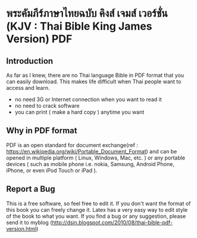 พระคัมภีร์ภาษาไทยฉบับ คิงส์ เจมส์ เวอร์ชั่น (KJV : Thai Bible King James Version) PDF
=============

Introduction
-------
As far as I knew, there are no Thai language Bible in PDF format that you can easily download. This makes life difficult when Thai people want to access and learn.

* no need 3G or Internet connection when you want to read it
* no need to crack software
* you can print ( make a hard copy ) anytime you want

Why in PDF format
-------
PDF is an open standard for document exchange(ref : https://en.wikipedia.org/wiki/Portable_Document_Format) and can be opened in multiple platform ( Linux, Windows, Mac, etc. ) or any portable devices ( such as mobile phone i.e. nokia, Samsung, Android Phone, iPhone, or even iPod Touch or iPad ).

Report a Bug
-------
This is a free software, so feel free to edit it. If you don't want the format of this book you can freely change it. Latex has a very easy way to edit style of the book to what you want. If you find a bug or any suggestion, please send it to myblog (http://dsin.blogspot.com/2010/08/thai-bible-pdf-version.html)
